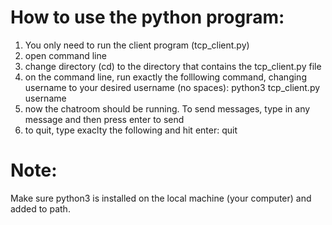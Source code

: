 # How to use the python program:
1. You only need to run the client program (tcp_client.py)
2. open command line
3. change directory (cd) to the directory that contains the tcp_client.py file
4. on the command line, run exactly the folllowing command, changing username to your desired username (no spaces): python3 tcp_client.py username
5. now the chatroom should be running. To send messages, type in any message and then press enter to send
6. to quit, type exaclty the following and hit enter: quit

# Note: 
Make sure python3 is installed on the local machine (your computer) and added to path. 
